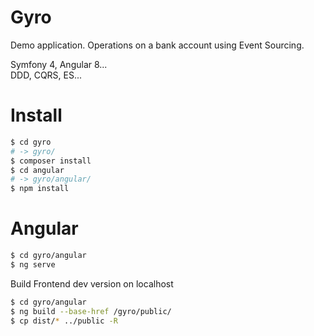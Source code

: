 # Gyro
Demo application. Operations on a bank account using Event Sourcing.
  
Symfony 4, Angular 8...  
DDD, CQRS, ES...

# Install

```bash
$ cd gyro
# -> gyro/
$ composer install
$ cd angular
# -> gyro/angular/
$ npm install
```

# Angular 
```bash
$ cd gyro/angular
$ ng serve
```

Build Frontend dev version on localhost
```bash
$ cd gyro/angular
$ ng build --base-href /gyro/public/
$ cp dist/* ../public -R
```


